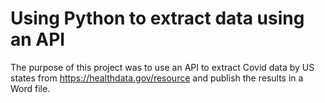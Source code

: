 # Using Python to extract data using an API

The purpose of this project was to use an API to extract Covid data by US states from https://healthdata.gov/resource and publish the results in a Word file.
